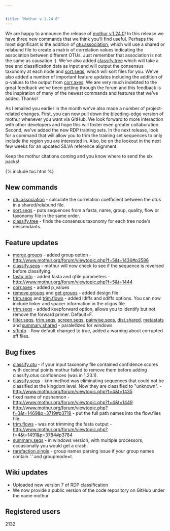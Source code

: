```yaml
---


title: 'Mothur v.1.24.0'
---
```

We are happy to announce the release of [mothur
v.1.24.0](mothur_v.1.24.0)! In this release we have three new
commands that we think you\'ll find useful. Perhaps the most significant
is the addition of [otu.association](otu.association), which
will use a shared or relabund file to create a matrix of correlation
values indicating the association between different OTUs. Just remember
that association is not the same as causation :). We\'ve also added
[classify.tree](classify.tree) which will take a tree and
classification data as input and will output the consensus taxonomy at
each node and [sort.seqs](sort.seqs), which will sort files
for you. We\'ve also added a number of important feature updates
including the addition of p-values to the output from
[corr.axes](corr.axes). We are very much indebted to the
great feedback we\'ve been getting through the forum and this feedback
is the inspiration of many of the newest commands and features that
we\'ve added. Thanks!

As I emailed you earlier in the month we\'ve also made a number of
project-related changes. First, you can now pull down the bleeding-edge
version of mothur whenever you want via GitHub. We look forward to more
interaction with other developers and hope this will foster even greater
collaboration. Second, we\'ve added the new RDP training sets. In the
next release, look for a command that will allow you to trim the
training set sequences to only include the region you are interested in.
Also, be on the lookout in the next few weeks for an updated SILVA
reference alignment.

Keep the mothur citations coming and you know where to send the six
packs!

{% include toc.html %}

## New commands

-   [otu.association](otu.association) - calculate the
    correlation coefficient between the otus in a shared/relabund file.
-   [sort.seqs](sort.seqs) - puts sequences from a fasta,
    name, group, quality, flow or taxonomy file in the same order.
-   [classify.tree](classify.tree) - finds the consensus
    taxonomy for each tree node\'s descendants.

## Feature updates

-   [merge.groups](merge.groups) - added group option -
    <http://www.mothur.org/forum/viewtopic.php?f=5&t=1436#p3586>
-   [classify.seqs](classify.seqs) - mothur will now check to
    see if the sequence is reversed before classifying.
-   [fastq.info](fastq.info) - added fasta and qfile
    parameters - <http://www.mothur.org/forum/viewtopic.php?f=5&t=1444>
-   [corr.axes](corr.axes) - added p\_values
-   [remove.groups](remove.groups) and
    [get.groups](get.groups) - added design file
-   [trim.seqs](trim.seqs) and
    [trim.flows](trim.flows) - added ldiffs and sdiffs
    options. You can now include linker and spacer information in the
    oligos file.
-   [trim.seqs](trim.seqs) - added keepforward option, allows
    you to identify but not remove the forward primer. Default=F.
-   [filter.seqs](filter.seqs),
    [trim.seqs](trim.seqs),
    [screen.seqs](screen.seqs),
    [pairwise.seqs](pairwise.seqs),
    [dist.shared](dist.shared),
    [metastats](metastats) and
    [summary.shared](summary.shared) - paralellized for
    windows
-   [sffinfo](sffinfo) - flow default changed to true, added
    a warning about corrupted sff files.

## Bug fixes

-   [classify.otu](classify.otu) - if your input taxonomy
    file contained confidence scores with decimal points mothur failed
    to remove them before adding classify.otus confidences (was in
    1.23.1).
-   [classify.seqs](classify.seqs) - knn method was
    eliminating sequences that could not be classified at the kingdom
    level. Now they are classified to \"unknown\". -
    <http://www.mothur.org/forum/viewtopic.php?f=4&t=1435>
-   fixed name of npshannon -
    <http://www.mothur.org/forum/viewtopic.php?f=4&t=1449>
-   <http://www.mothur.org/forum/viewtopic.php?f=3&t=1469&p=3719#p3719> -
    put the full path names into the flow.files file.
-   [trim.flows](trim.flows) - was not trimming the fasta
    output -
    <http://www.mothur.org/forum/viewtopic.php?f=4&t=1491&p=3784#p3784>
-   [summary.seqs](summary.seqs) - in windows version, with
    multiple processors, occasionally you would get a crash.
-   [rarefaction.single](rarefaction.single) - group names
    parsing issue if your group names contain \'.\' and groupmode=t.

## Wiki updates

-   Uploaded new version 7 of RDP classification
-   We now provide a public version of the code repository on GitHub
    under the name mothur

## Registered users

2132
